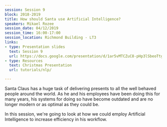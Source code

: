 ```yaml
---
session: Session 9
block: 2018-2019
title: How should Santa use Artificial Intelligence?
speakers: Mikael Rozee
session_date: 04/12/2019
session_time: 16:00-17:00
session_location: Richmond Building - LT3
links:
- type: Presentation slides
  text: Session 9
  url: https://docs.google.com/presentation/d/1ar5vMTCZuC8-pHp3lSbeoTtgqth_ijKG05PlCf5Qg5U/edit?usp=sharing
- type: Resources
  text: Christmas Presentation
  url: tutorials/nlp/

---
```

Santa Claus has a huge task of delivering presents to all the well behaved people around the world. As he and his employees have been doing this for many years, his systems for doing so have become outdated and are no longer modern or as optimal as they could be.

In this session, we're going to look at how we could employ Artificial Intelligence to increase efficiency in his workflow.
